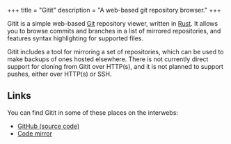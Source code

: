 +++
title = "Gitit"
description = "A web-based git repository browser."
+++

Gitit is a simple web-based [Git](https://git-scm.org) repository viewer, written in [Rust](https://rust-lang.org). It allows you to browse commits and branches in a list of mirrored repositories, and features syntax highlighting for supported files.

Gitit includes a tool for mirroring a set of repositories, which can be used to make backups of ones hosted elsewhere. There is not currently direct support for cloning from Gitit over HTTP(s), and it is not planned to support pushes, either over HTTP(s) or SSH.

## Links

You can find Gitit in some of these places on the interwebs:
- [GitHub (source code)](github://ashhhleyyy/gitit)
- [Code mirror](https://git.ashhhleyyy.dev/mirror/gitit)
